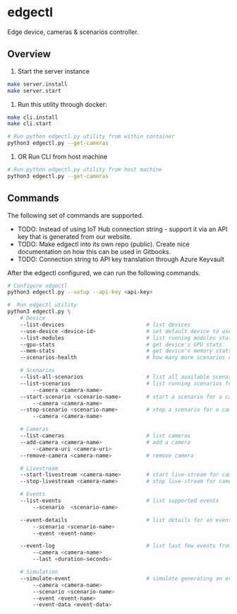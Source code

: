 # edgectl

Edge device, cameras & scenarios controller.

## Overview

1. Start the server instance

```bash
make server.install
make server.start
```

1. Run this utility through docker:

```bash
make cli.install
make cli.start

# Run python edgectl.py utility from within container
python3 edgectl.py --get-cameras
```

1. OR Run CLI from host machine

```bash
# Run python edgectl.py utility from host machine
python3 edgectl.py --get-cameras
```

## Commands

The following set of commands are supported.

- TODO: Instead of using IoT Hub connection string - support it via an API key that is generated from our website.
- TODO: Make edgectl into its own repo (public). Create nice documentation on how this can be used in Gitbooks.
- TODO: Connection string to API key translation through Azure Keyvault

After the edgectl configured, we can run the following commands.

```bash
# Configure edgectl
python3 edgectl.py --setup --api-key <api-key>

#  Run edgectl utility
python3 edgectl.py \
    # Device
    --list-devices                          # list devices
    --use-device <device-id>                # set default device to use
    --list-modules                          # list running modules status
    --gpu-stats                             # get device's GPU stats
    --mem-stats                             # get device's memory stats
    --scenarios-health                      # how many more scenarios can run

    # Scenarios
    --list-all-scenarios                    # list all available scenarios
    --list-scenarios                        # list running scenarios for a camera
        --camera <camera-name>
    --start-scenario <scenario-name>        # start a scenario for a camera
        --camera <camera-name>
    --stop-scenario <scenario-name>         # stop a scenario for a camera
        --camera <camera-name>

    # Cameras
    --list-cameras                          # list cameras
    --add-camera <camera-name>              # add a camera
        --camera-uri <camera-uri>
    --remove-camera <camera-name>           # remove camera

    # Livestream
    --start-livestream <camera-name>        # start live-stream for camera
    --stop-livestream <camera-name>         # stop live-stream for camera

    # Events
    --list-events                           # list supported events
        --scenario  <scenario-name>

    --event-details                         # list details for an event
        --scenario <scenario-name>
        --event <event-name>

    --event-log                             # list last few events from camera
        --camera <camera-name>
        --last <duration-seconds>

    # Simulation
    --simulate-event                        # simulate generating an event
        --camera <camera-name>
        --scenario <scenario-name>
        --event <event-name>
        --event-data <event-data>

```
